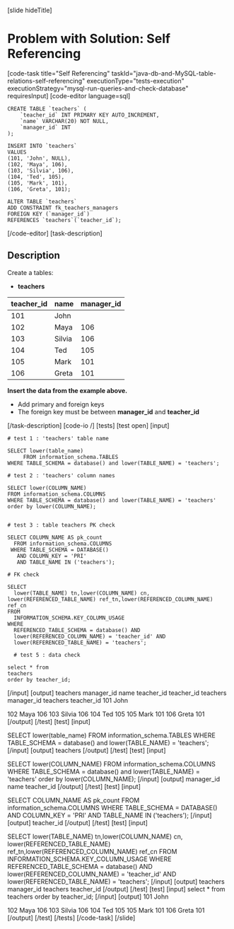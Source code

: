 
[slide hideTitle]
# Problem with Solution: Self Referencing
[code-task title="Self Referencing" taskId="java-db-and-MySQL-table-relations-self-referencing" executionType="tests-execution" executionStrategy="mysql-run-queries-and-check-database" requiresInput]
[code-editor language=sql]

```
CREATE TABLE `teachers` (
	`teacher_id` INT PRIMARY KEY AUTO_INCREMENT,
    `name` VARCHAR(20) NOT NULL,
    `manager_id` INT
);

INSERT INTO `teachers` 
VALUES
(101, 'John', NULL),
(102, 'Maya', 106),
(103, 'Silvia', 106),
(104, 'Ted', 105),
(105, 'Mark', 101),
(106, 'Greta', 101);

ALTER TABLE `teachers`
ADD CONSTRAINT fk_teachers_managers
FOREIGN KEY (`manager_id`)
REFERENCES `teachers`(`teacher_id`);
```
[/code-editor]
[task-description]
## Description
Create a tables: 

- **teachers** 

| **teacher_id** | **name** | **manager_id**|
| --- | --- | --- |
| 101 | John ||
| 102 | Maya |106|
| 103 | Silvia |106|
| 104 | Ted |105|
| 105 | Mark |101|
| 106 | Greta |101|


**Insert the data from the example above.**
-	Add primary and foreign keys
-	The foreign key must be between **manager_id** and **teacher_id**

[/task-description]
[code-io /]
[tests]
[test open]
[input]
```
# test 1 : 'teachers' table name

SELECT lower(table_name)
	 FROM information_schema.TABLES 
WHERE TABLE_SCHEMA = database() and lower(TABLE_NAME) = 'teachers';

# test 2 : 'teachers' column names

SELECT lower(COLUMN_NAME)
FROM information_schema.COLUMNS
WHERE TABLE_SCHEMA = database() and lower(TABLE_NAME) = 'teachers'
order by lower(COLUMN_NAME);


# test 3 : table teachers PK check

SELECT COLUMN_NAME AS pk_count
  FROM information_schema.COLUMNS
 WHERE TABLE_SCHEMA = DATABASE()
   AND COLUMN_KEY = 'PRI'
   AND TABLE_NAME IN ('teachers');
   
# FK check

SELECT 
  lower(TABLE_NAME) tn,lower(COLUMN_NAME) cn, lower(REFERENCED_TABLE_NAME) ref_tn,lower(REFERENCED_COLUMN_NAME) ref_cn
FROM
  INFORMATION_SCHEMA.KEY_COLUMN_USAGE
WHERE
  REFERENCED_TABLE_SCHEMA = database() AND
  lower(REFERENCED_COLUMN_NAME) = 'teacher_id' AND 
  lower(REFERENCED_TABLE_NAME) = 'teachers';
  
  # test 5 : data check

select * from 
teachers 
order by teacher_id;
```
[/input]
[output]
teachers
manager_id
name
teacher_id
teacher_id
teachers
manager_id
teachers
teacher_id
101
John

102
Maya
106
103
Silvia
106
104
Ted
105
105
Mark
101
106
Greta
101
[/output]
[/test]
[test]
[input]

SELECT lower(table_name)
	 FROM information_schema.TABLES 
WHERE TABLE_SCHEMA = database() and lower(TABLE_NAME) = 'teachers';
[/input]
[output]
teachers
[/output]
[/test]
[test]
[input]

SELECT lower(COLUMN_NAME)
FROM information_schema.COLUMNS
WHERE TABLE_SCHEMA = database() and lower(TABLE_NAME) = 'teachers'
order by lower(COLUMN_NAME);
[/input]
[output]
manager_id
name
teacher_id
[/output]
[/test]
[test]
[input]

SELECT COLUMN_NAME AS pk_count
  FROM information_schema.COLUMNS
 WHERE TABLE_SCHEMA = DATABASE()
   AND COLUMN_KEY = 'PRI'
   AND TABLE_NAME IN ('teachers');
[/input]
[output]
teacher_id
[/output]
[/test]
[test]
[input]

SELECT 
  lower(TABLE_NAME) tn,lower(COLUMN_NAME) cn, lower(REFERENCED_TABLE_NAME) ref_tn,lower(REFERENCED_COLUMN_NAME) ref_cn
FROM
  INFORMATION_SCHEMA.KEY_COLUMN_USAGE
WHERE
  REFERENCED_TABLE_SCHEMA = database() AND
  lower(REFERENCED_COLUMN_NAME) = 'teacher_id' AND 
  lower(REFERENCED_TABLE_NAME) = 'teachers';
[/input]
[output]
teachers
manager_id
teachers
teacher_id
[/output]
[/test]
[test]
[input]
select * from 
teachers 
order by teacher_id;
[/input]
[output]
101 
John 

102 
Maya 
106 
103 
Silvia 
106 
104 
Ted 
105 
105 
Mark 
101 
106 
Greta 
101
[/output]
[/test]
[/tests]
[/code-task]
[/slide]

